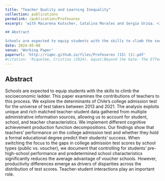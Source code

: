 ```yaml
---
title: "Teacher Quality and Learning Inequality"
collection: publications
permalink: /publication/Profesores
excerpt: 'with Macarena Kutscher, Catalina Morales and Sergio Urzúa. <i>Forthcoming in Estudios de Economía</i>.

## Abstract

Schools are expected to equip students with the skills to climb the socioeconomic ladder. This paper examines the contributions of teachers to this process. We explore the determinants of Chile’s college admission test for the universe of test takers between 2013 and 2021. The analysis exploits unique and rich matched teacher-student data gathered from multiple administrative information sources, allowing us to account for student, school, and teacher characteristics. We implement different cognitive achievement production function decompositions. Our findings show that teachers’ performance on the college admission test and whether they hold a formal educational degree predict their students’ success. When switching the focus to the gaps in college admission test scores by school types (public vs. voucher), we document that controlling for students’ pre-high-school performance and predetermined school characteristics significantly reduces the average advantage of voucher schools. However, productivity differences emerge as drivers of disparities across the distribution of test scores. Teacher-student interactions play an important role.'
date: 2024-05-08
venue: 'Working Paper'
paperurl: 'http://riqmc.github.io/files/Profesores (15) (1).pdf'
#citation: 'Riquelme, Cristina (2024). &quot;Beyond the Gate: The Effect of Grade Retention on Educational Trajectories.&quot; <i>Working Paper</i>.'
---
```


## Abstract

Schools are expected to equip students with the skills to climb the socioeconomic ladder. This paper examines the contributions of teachers to this process. We explore the determinants of Chile’s college admission test for the universe of test takers between 2013 and 2021. The analysis exploits unique and rich matched teacher-student data gathered from multiple administrative information sources, allowing us to account for student, school, and teacher characteristics. We implement different cognitive achievement production function decompositions. Our findings show that teachers’ performance on the college admission test and whether they hold a formal educational degree predict their students’ success. When switching the focus to the gaps in college admission test scores by school types (public vs. voucher), we document that controlling for students’ pre-high-school performance and predetermined school characteristics significantly reduces the average advantage of voucher schools. However, productivity differences emerge as drivers of disparities across the distribution of test scores. Teacher-student interactions play an important role.
